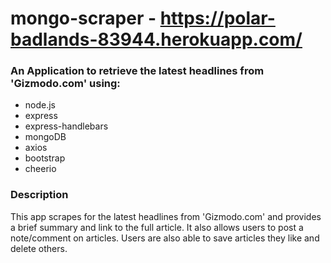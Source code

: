 # mongo-scraper - https://polar-badlands-83944.herokuapp.com/


### An Application to retrieve the latest headlines from 'Gizmodo.com' using:
* node.js
* express
* express-handlebars
* mongoDB
* axios
* bootstrap
* cheerio

### Description
This app scrapes for the latest headlines from 'Gizmodo.com' and provides a brief summary and link to the full article. It also allows users to post a note/comment on articles. Users are also able to save articles they like and delete others.

